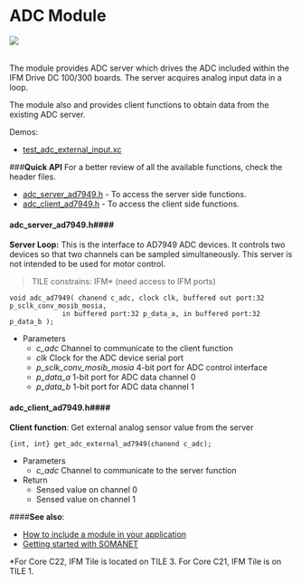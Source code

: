 ADC Module
=======================
<a href="https://github.com/synapticon/sc_sncn_motorctrl_sin/blob/master/SYNAPTICON.md">
<img align="left" src="https://s3-eu-west-1.amazonaws.com/synapticon-resources/images/logos/synapticon_fullname_blackoverwhite_280x48.png"/>
</a>
<br/>
<br/>

The module provides ADC server which drives the ADC included within the IFM Drive DC 100/300 boards. 
The server acquires analog input data in a loop.

The module also  and provides client functions to obtain data from the existing ADC server.

Demos:
- [test_adc_external_input.xc](https://github.com/synapticon/sc_sncn_motorctrl_sin/blob/master/test_adc_external_input/src/test_adc_external_input.xc)

###**Quick API** 
For a better review of all the available functions, check the header files.

* [adc_server_ad7949.h](https://github.com/synapticon/sc_sncn_motorctrl_sin/blob/master/module_adc/include/adc_server_ad7949.h) - To access the server side functions.
* [adc_client_ad7949.h](https://github.com/synapticon/sc_sncn_motorctrl_sin/blob/master/module_adc/include/adc_client_ad7949.h) - To access the client side functions.

#### **adc_server_ad7949.h**####

**Server Loop:** This is the interface to AD7949 ADC devices. It controls two devices so that two channels can be sampled simultaneously. This server is not intended to be used for motor control. 

> TILE constrains: IFM* (need access to IFM ports)

```
void adc_ad7949( chanend c_adc, clock clk, buffered out port:32 p_sclk_conv_mosib_mosia,
		     in buffered port:32 p_data_a, in buffered port:32 p_data_b );
```
* Parameters
	* *c_adc* Channel to communicate to the client function
	* *clk* Clock for the ADC device serial port
	* *p_sclk_conv_mosib_mosia* 4-bit port for ADC control interface
	* *p_data_a* 1-bit port for ADC data channel 0
	* *p_data_b* 1-bit port for ADC data channel 1


#### **adc_client_ad7949.h**####

**Client function**: Get external analog sensor value from the server
```
{int, int} get_adc_external_ad7949(chanend c_adc);
```
* Parameters
	* *c_adc* Channel to communicate to the server function
* Return 
	* Sensed value on channel 0
	* Sensed value on channel 1

####**See also**:

- [How to include a module in your application]()
- [Getting started with SOMANET][getting_started_somanet]    



*For Core C22, IFM Tile is located on TILE 3. For Core C21, IFM Tile is on TILE 1.

[getting_started_somanet]: http://doc.synapticon.com/wiki/index.php/Category:Getting_Started_with_SOMANET
